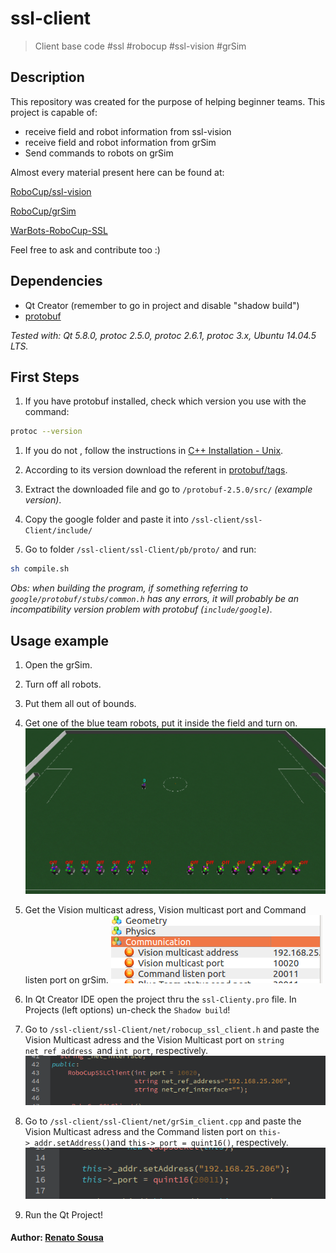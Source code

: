 
# ssl-client
> Client base code #ssl #robocup #ssl-vision #grSim 

## Description
This repository was created for the purpose of helping beginner teams.
This project is capable of:
- receive field and robot information from ssl-vision
- receive field and robot information from grSim
- Send commands to robots on grSim

Almost every material present here can be found at:

 [RoboCup/ssl-vision](https://github.com/RoboCup-SSL/ssl-vision)

 [RoboCup/grSim](https://github.com/RoboCup-SSL/grSim)

 [WarBots-RoboCup-SSL](https://github.com/findcongwang/WarBots-RoboCup-SSL)

Feel free to ask and contribute too :)

## Dependencies
- Qt Creator (remember to go in project and disable "shadow build")
- [protobuf](https://github.com/google/protobuf)

*Tested with: Qt 5.8.0, protoc 2.5.0, protoc 2.6.1, protoc 3.x, Ubuntu 14.04.5 LTS.*

## First Steps
1. If you have protobuf installed, check which version you use with the command:
```sh
protoc --version
```

1. If you do not , follow the instructions in [C++ Installation - Unix](https://github.com/google/protobuf/tree/master/src).

1. According to its version download the referent in [protobuf/tags](https://github.com/google/protobuf/tags).

1. Extract the downloaded file and go to `/protobuf-2.5.0/src/` *(example version)*.

1. Copy the google folder and paste it into `/ssl-client/ssl-Client/include/`

1. Go to folder `/ssl-client/ssl-Client/pb/proto/` and run:
```sh
sh compile.sh
```

*Obs: when building the program, if something referring to `google/protobuf/stubs/common.h` has any errors, it will probably be an incompatibility version problem with protobuf (`include/google`)*.

## Usage example
1. Open the grSim.
1. Turn off all robots.
1. Put them all out of bounds.
1. Get one of the blue team robots, put it inside the field and turn on.
![](docs/exampleSimulation.png)

1. Get the Vision multicast adress, Vision multicast port and Command listen port on grSim.
![](docs/ips.png)

1. In Qt Creator IDE open the project thru the `ssl-Clienty.pro` file. In Projects (left options) un-check the `Shadow build`!

1. Go to `/ssl-client/ssl-Client/net/robocup_ssl_client.h` and paste the Vision Multicast adress and the Vision Multicast port on `string net_ref_address `and `int port`, respectively.
![](docs/clientH.png)

1. Go to `/ssl-client/ssl-Client/net/grSim_client.cpp` and paste the Vision Multicast adress and the Command listen port on `this->_addr.setAddress()`and `this->_port = quint16()`, respectively. 
![](docs/myudpCPP.png)

1. Run the Qt Project!

#### Author: [Renato Sousa](https://github.com/renatoosousa) 

